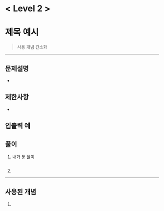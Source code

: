 

# < Level 2 > 

# 제목 예시 

> 사용 개념 간소화 

---

## 문제설명 

- 


## 제한사항 

- 

## 입출력 예



## 풀이 

1. 내가 푼 풀이 

   ```java
   ```
   
2. 


---

## 사용된 개념

1. 
